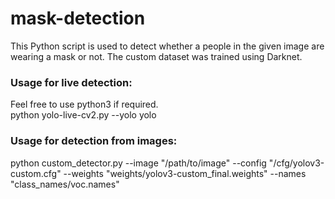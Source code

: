 # mask-detection
This Python script is used to detect whether a people in the given image are wearing a mask or not.
The custom dataset was trained using Darknet.

### Usage for live detection:
Feel free to use python3 if required.  
python yolo-live-cv2.py --yolo yolo

### Usage for detection from images:
python custom_detector.py --image "/path/to/image" --config "/cfg/yolov3-custom.cfg" --weights "weights/yolov3-custom_final.weights" --names "class_names/voc.names"
